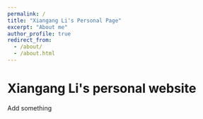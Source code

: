 ```yaml
---
permalink: /
title: "Xiangang Li's Personal Page"
excerpt: "About me"
author_profile: true
redirect_from: 
  - /about/
  - /about.html
---
```

Xiangang Li's personal website
======
Add something
